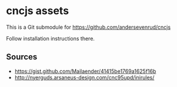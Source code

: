 # cncjs assets

This is a Git submodule for https://github.com/andersevenrud/cncjs

Follow installation instructions there.

## Sources

* https://gist.github.com/Mailaender/41415be1769a1625f16b
* http://nyerguds.arsaneus-design.com/cnc95upd/inirules/
